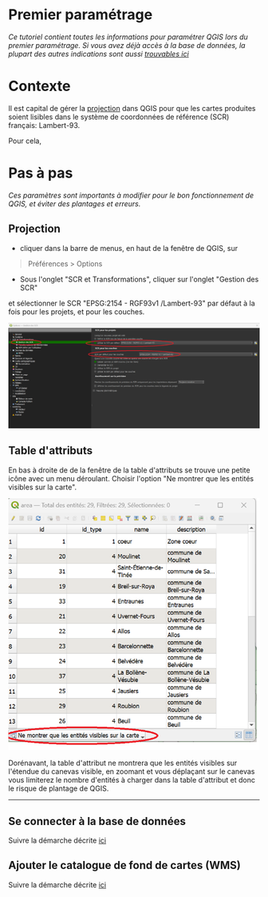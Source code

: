 # Premier paramétrage

_Ce tutoriel contient toutes les informations pour paramétrer QGIS lors du premier paramétrage._
_Si vous avez déjà accès à la base de données, la plupart des autres indications sont aussi [trouvables ici](./bonnes_pratiques.md)_


# Contexte


Il est capital de gérer la [projection](./README.md#projection) dans QGIS pour que les cartes produites 
soient lisibles dans le système de coordonnées de référence (SCR) français: Lambert-93.

Pour cela, 


# Pas à pas
_Ces paramètres sont importants à modifier pour le bon fonctionnement de QGIS, et éviter des plantages et erreurs._

## Projection
- cliquer dans la barre de menus, en haut de la fenêtre de QGIS, sur 

> Préférences > Options 

- Sous l'onglet "SCR et Transformations", cliquer sur l'onglet "Gestion des SCR"

 et sélectionner le SCR "EPSG:2154 - RGF93v1 /Lambert-93" par défaut à la fois
pour les projets, et pour les couches. 

![](./img/config_scr.png)

## Table d'attributs


En bas à droite de de la fenêtre de la table d'attributs se trouve une petite icône avec un menu déroulant. 
Choisir l'option "Ne montrer que les entités visibles sur la carte". 

![](./img/tableattributs-limiter.png)

Dorénavant, la table d'attribut ne montrera que les entités visibles sur l'étendue du canevas visible, en zoomant et vous déplaçant sur le canevas vous limiterez le nombre d'entités à charger dans la table d'attribut et donc
le risque de plantage de QGIS. 

---
## Se connecter à la base de données

Suivre la démarche décrite [ici](./installation_certificats_base_de_donnees.md)

## Ajouter le catalogue de fond de cartes (WMS)

Suivre la démarche décrite [ici](./ajout_fond_de_carte_wms.md)


